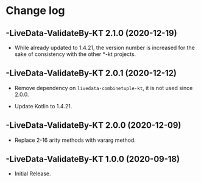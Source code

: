 # Change log

-LiveData-ValidateBy-KT 2.1.0 (2020-12-19)
--------------------------------

- While already updated to 1.4.21, the version number is increased for the sake of consistency with the other *-kt projects.

-LiveData-ValidateBy-KT 2.0.1 (2020-12-12)
--------------------------------

- Remove dependency on `livedata-combinetuple-kt`, it is not used since 2.0.0.

- Update Kotlin to 1.4.21.

-LiveData-ValidateBy-KT 2.0.0 (2020-12-09)
--------------------------------

- Replace 2-16 arity methods with vararg method.

-LiveData-ValidateBy-KT 1.0.0 (2020-09-18)
--------------------------------

- Initial Release.